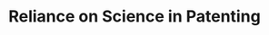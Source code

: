 ---
api_or_bulk_downloads: Bulk
citation: 'Marx, Matt and Aaron Fuegi, "Reliance on Science: Worldwide Front-Page
  Patent Citations to Scientific Articles"'
code: https://github.com/mattmarx/reliance_on_science
description: 'This contains citations from the front pages of worldwide patents to
  articles in the Microsoft Academic Graph (MAG) from 1800-2018. '
documentation: https://zenodo.org/record/4235193#.X6Fgb5CSm38
doi: https://doi.org/10.5281/zenodo.3575146
error_metrics: 'Yes'
record_creation_timestamp: 11/16/2020 17:20:46
shortname: rons
tags: error margins
terms_of_use: Open Data Commons Attribution License v1.0
timeframe: 1834-2019
title: Reliance on Science in Patenting
location: https://zenodo.org/record/3575146#.XfQZMWRKiUk
uuid: 53f2e34b-8088-42a3-a763-f471c26b5ac6
versioning: 'Yes'
---